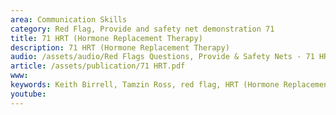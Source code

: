 ```yaml
---
area: Communication Skills
category: Red Flag, Provide and safety net demonstration 71
title: 71 HRT (Hormone Replacement Therapy)
description: 71 HRT (Hormone Replacement Therapy)
audio: /assets/audio/Red Flags Questions, Provide & Safety Nets - 71 HRT (Hormone Replacement Therapy) - MQ.mp3
article: /assets/publication/71 HRT.pdf
www: 
keywords: Keith Birrell, Tamzin Ross, red flag, HRT (Hormone Replacement Therapy)
youtube: 
--- 
```


